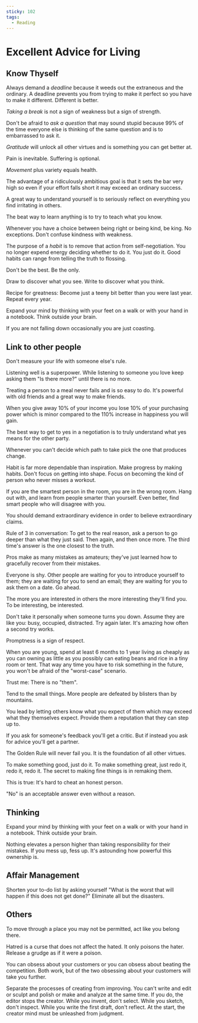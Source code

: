 ```yaml
---
sticky: 102
tags:
  - Reading
---
```


# Excellent Advice for Living

## Know Thyself

Always demand a *deadline* because it weeds out the extraneous and the ordinary. A deadline prevents you from trying to make it perfect so you have to make it different. Different is better.

*Taking a break* is not a sign of weakness but a sign of strength.

Don't be afraid to *ask a question* that may sound stupid because 99% of the time everyone else is thinking of the same question and is to embarrassed to ask it.

*Gratitude* will unlock all other virtues and is something you can get better at.

Pain is inevitable. Suffering is optional.

*Movement* plus variety equals health.

The advantage of a ridiculously ambitious goal is that it sets the bar very high so even if your effort falls short it may exceed an ordinary success.

A great way to understand yourself is to seriously reflect on everything you find irritating in others.

The beat way to learn anything is to try to teach what you know.

Whenever you have a choice between being right or being kind, be king. No exceptions. Don't confuse kindness with weakness.

The purpose of a *habit* is to remove that action from self-negotiation. You no longer expend energy deciding whether to do it. You just do it. Good habits can range from telling the truth to flossing.

Don't be the best. Be the only.

Draw to discover what you see. Write to discover what you think.

Recipe for greatness: Become just a teeny bit better than you were last year. Repeat every year.

Expand your mind by thinking with your feet on a walk or with your hand in a notebook. Think outside your brain.

If you are not falling down occasionally you are just coasting.

## Link to other people

Don't measure your life with someone else's rule.

Listening well is a superpower. While listening to someone you love keep asking them "Is there more?" until there is no more.

Treating a person to a meal never fails and is so easy to do. It's powerful with old friends and a great way to make friends.

When you give away 10% of your income you lose 10% of your purchasing power which is minor compared to the 110% increase in happiness you will gain.

The best way to get to yes in a negotiation is to truly understand what yes means for the other party.

Whenever you can't decide which path to take pick the one that produces change.

Habit is far more dependable than inspiration. Make progress by making habits. Don't focus on getting into shape. Focus on becoming the kind of person who never misses a workout.

If you are the smartest person in the room, you are in the wrong room. Hang out with, and learn from people smarter than yourself. Even better, find smart people who will disagree with you.

You should demand extraordinary evidence in order to believe extraordinary claims.

Rule of 3 in conversation: To get to the real reason, ask a person to go deeper than what they just said. Then again, and then once more. The third time's answer is the one closest to the truth.

Pros make as many mistakes as amateurs; they've just learned how to gracefully recover from their mistakes.

Everyone is shy. Other people are waiting for you to introduce yourself to them; they are waiting for you to send an email; they are waiting for you to ask them on a date. Go ahead.

The more you are interested in others the more interesting they'll find you. To be interesting, be interested.

Don't take it personally when someone turns you down. Assume they are like you: busy, occupied, distracted. Try again later. It's amazing how often a second try works.

Promptness is a sign of respect.

When you are young, spend at least 6 months to 1 year living as cheaply as you can owning as little as you possibly can eating beans and rice in a tiny room or tent. That way any time you have to risk something in the future, you won't be afraid of the "worst-case" scenario.

Trust me: There is no "them".

Tend to the small things. More people are defeated by blisters than by mountains.

You lead by letting others know what you expect of them which may exceed what they themselves expect. Provide them a reputation that they can step up to.

If you ask for someone's feedback you'll get a critic. But if instead you ask for advice you'll get a partner.

The Golden Rule will never fail you. It is the foundation of all other virtues.

To make something good, just do it. To make something great, just redo it, redo it, redo it. The secret to making fine things is in remaking them.

This is true: It's hard to cheat an honest person.

"No" is an acceptable answer even without a reason.

## Thinking

Expand your mind by thinking with your feet on a walk or with your hand in a notebook. Think outside your brain.

Nothing elevates a person higher than taking responsibility for their mistakes. If you mess up, fess up. It's astounding how powerful this ownership is.

## Affair Management

Shorten your to-do list by asking yourself "What is the worst that will happen if this does not get done?" Eliminate all but the disasters.

## Others

To move through a place you may not be permitted, act like you belong there.

Hatred is a curse that does not affect the hated. It only poisons the hater. Release a grudge as if it were a poison.

You can obsess about your customers or you can obsess about beating the competition. Both work, but of the two obsessing about your customers will take you further.

Separate the processes of creating from improving. You can't write and edit or sculpt and polish or make and analyze at the same time. If you do, the editor stops the creator. While you invent, don't select. While you sketch, don't inspect. While you write the first draft, don't reflect. At the start, the creator mind must be unleashed from judgment.
